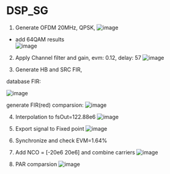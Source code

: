 # DSP_SG

1. Generate OFDM 20MHz, QPSK,
![image](https://user-images.githubusercontent.com/87049112/135781213-354d0766-5c56-4638-8c2a-500a2aec7845.png)

- add 64QAM results     
![image](https://user-images.githubusercontent.com/87049112/138639382-b86986cf-05dc-4656-9627-a1876c6b47da.png)

2. Apply Channel filter and gain, evm: 0.12, delay: 57
![image](https://user-images.githubusercontent.com/87049112/136729273-34726f42-5641-4ee9-83ee-7f932017ecf5.png)

3. Generate HB and SRC FIR,

database FIR:

![image](https://user-images.githubusercontent.com/87049112/136647623-587d3d74-84a7-4c42-83c7-2e6901f395e6.png)

generate FIR(red) comparsion:
![image](https://user-images.githubusercontent.com/87049112/136727516-18e255ed-845a-41a1-b501-2bd88b8ee11f.png)

4. Interpolation to fsOut=122.88e6
![image](https://user-images.githubusercontent.com/87049112/136744489-a16c2439-b897-4211-86c2-4399730ffac7.png)

5. Export signal to Fixed point
![image](https://user-images.githubusercontent.com/87049112/136744601-b7afbc5c-ada7-497f-915d-d2b48213725f.png)

6. Synchronize and check EVM=1.64%

7. Add NCO = [-20e6 20e6] and combine carriers
![image](https://user-images.githubusercontent.com/87049112/137058117-59fa3db5-681c-4545-bf90-5146a54be0a0.png)

8. PAR comparsion
![image](https://user-images.githubusercontent.com/87049112/137826661-bb43dea7-641b-4d9a-b5d5-5d6dbe438849.png)

